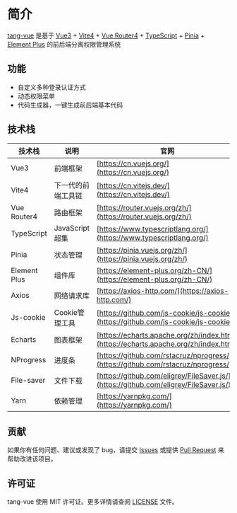# 简介

[tang-vue](https://gitee.com/tangllty/tang-vue/) 是基于 [Vue3](https://cn.vuejs.org/) + [Vite4](https://vitejs.dev/) + [Vue Router4](https://router.vuejs.org/) + [TypeScript](https://www.typescriptlang.org/) + [Pinia](https://pinia.vuejs.org/) + [Element Plus](https://element-plus.org/) 的前后端分离权限管理系统

## 功能

* 自定义多种登录认证方式
* 动态权限菜单
* 代码生成器，一键生成前后端基本代码

## 技术栈

| 技术栈       | 说明               | 官网                                                                              |
| ------------ | ------------------ | --------------------------------------------------------------------------------- |
| Vue3         | 前端框架           | [https://cn.vuejs.org/](https://cn.vuejs.org/)                                       |
| Vite4        | 下一代的前端工具链 | [https://cn.vitejs.dev/](https://cn.vitejs.dev/)                                     |
| Vue Router4  | 路由框架           | [https://router.vuejs.org/zh/](https://router.vuejs.org/zh/)                         |
| TypeScript   | JavaScript超集     | [https://www.typescriptlang.org/](https://www.typescriptlang.org/)                   |
| Pinia        | 状态管理           | [https://pinia.vuejs.org/zh/](https://pinia.vuejs.org/zh/)                           |
| Element Plus | 组件库             | [https://element-plus.org/zh-CN/](https://element-plus.org/zh-CN/)                   |
| Axios        | 网络请求库         | [https://axios-http.com/](https://axios-http.com/)                                   |
| Js-cookie    | Cookie管理工具     | [https://github.com/js-cookie/js-cookie/](https://github.com/js-cookie/js-cookie/)   |
| Echarts      | 图表框架           | [https://echarts.apache.org/zh/index.html](https://echarts.apache.org/zh/index.html) |
| NProgress    | 进度条             | [https://github.com/rstacruz/nprogress/](https://github.com/rstacruz/nprogress/)     |
| File-saver   | 文件下载           | [https://github.com/eligrey/FileSaver.js/](https://github.com/eligrey/FileSaver.js/) |
| Yarn         | 依赖管理           | [https://yarnpkg.com/](https://yarnpkg.com/)                                         |

## 贡献

如果你有任何问题、建议或发现了 bug，请提交 [Issues](https://gitee.com/tangllty/tang-vue/issues/new) 或提供 [Pull Request](https://gitee.com/tangllty/tang-vue/pull/new) 来帮助改进该项目。

## 许可证

tang-vue 使用 MIT 许可证。更多详情请查阅 [LICENSE](https://gitee.com/tangllty/tang-vue/blob/master/LICENSE) 文件。
